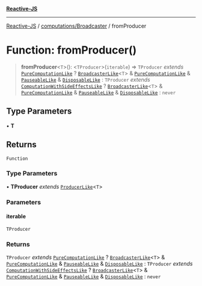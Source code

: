 [**Reactive-JS**](../../../README.md)

***

[Reactive-JS](../../../README.md) / [computations/Broadcaster](../README.md) / fromProducer

# Function: fromProducer()

> **fromProducer**\<`T`\>(): \<`TProducer`\>(`iterable`) => `TProducer` *extends* [`PureComputationLike`](../../interfaces/PureComputationLike.md) ? [`BroadcasterLike`](../../interfaces/BroadcasterLike.md)\<`T`\> & [`PureComputationLike`](../../interfaces/PureComputationLike.md) & [`PauseableLike`](../../../utils/interfaces/PauseableLike.md) & [`DisposableLike`](../../../utils/interfaces/DisposableLike.md) : `TProducer` *extends* [`ComputationWithSideEffectsLike`](../../interfaces/ComputationWithSideEffectsLike.md) ? [`BroadcasterLike`](../../interfaces/BroadcasterLike.md)\<`T`\> & [`PureComputationLike`](../../interfaces/PureComputationLike.md) & [`PauseableLike`](../../../utils/interfaces/PauseableLike.md) & [`DisposableLike`](../../../utils/interfaces/DisposableLike.md) : `never`

## Type Parameters

• **T**

## Returns

`Function`

### Type Parameters

• **TProducer** *extends* [`ProducerLike`](../../interfaces/ProducerLike.md)\<`T`\>

### Parameters

#### iterable

`TProducer`

### Returns

`TProducer` *extends* [`PureComputationLike`](../../interfaces/PureComputationLike.md) ? [`BroadcasterLike`](../../interfaces/BroadcasterLike.md)\<`T`\> & [`PureComputationLike`](../../interfaces/PureComputationLike.md) & [`PauseableLike`](../../../utils/interfaces/PauseableLike.md) & [`DisposableLike`](../../../utils/interfaces/DisposableLike.md) : `TProducer` *extends* [`ComputationWithSideEffectsLike`](../../interfaces/ComputationWithSideEffectsLike.md) ? [`BroadcasterLike`](../../interfaces/BroadcasterLike.md)\<`T`\> & [`PureComputationLike`](../../interfaces/PureComputationLike.md) & [`PauseableLike`](../../../utils/interfaces/PauseableLike.md) & [`DisposableLike`](../../../utils/interfaces/DisposableLike.md) : `never`
